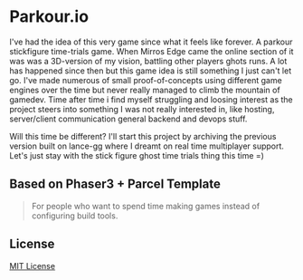 
# Parkour.io
I've had the idea of this very game since what it feels like forever. A parkour stickfigure time-trials game. When Mirros Edge came the online section of it was was a 3D-version of my vision, battling other players ghots runs. A lot has happened since then but this game idea is still something I just can't let go. I've made numerous of small proof-of-concepts using different game engines over the time but never really managed to climb the mountain of gamedev. Time after time i find myself struggling and loosing interest as the project steers into something I was not really interested in, like hosting, server/client communication general backend and devops stuff.

Will this time be different? I'll start this project by archiving the previous version built on lance-gg where I dreamt on real time multiplayer support. Let's just stay with the stick figure ghost time trials thing this time =)

## Based on Phaser3 + Parcel Template
> For people who want to spend time making games instead of configuring build tools.

## License

[MIT License](https://github.com/ourcade/phaser3-parcel-template/blob/master/LICENSE)
